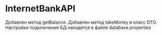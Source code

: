 # InternetBankAPI
Добавлен метод getBalance.
Добавлен метод takeMoney и класс DTO.
Настройки подключения БД находятся в файле database.properties
